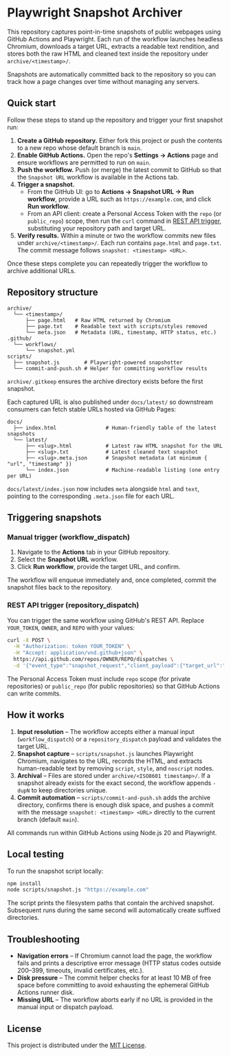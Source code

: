 # Playwright Snapshot Archiver

This repository captures point-in-time snapshots of public webpages using GitHub Actions and Playwright. Each run of the workflow launches headless Chromium, downloads a target URL, extracts a readable text rendition, and stores both the raw HTML and cleaned text inside the repository under `archive/<timestamp>/`.

Snapshots are automatically committed back to the repository so you can track how a page changes over time without managing any servers.

## Quick start

Follow these steps to stand up the repository and trigger your first snapshot run:

1. **Create a GitHub repository.** Either fork this project or push the contents to a new repo whose default branch is `main`.
2. **Enable GitHub Actions.** Open the repo's **Settings → Actions** page and ensure workflows are permitted to run on `main`.
3. **Push the workflow.** Push (or merge) the latest commit to GitHub so that the `Snapshot URL` workflow is available in the Actions tab.
4. **Trigger a snapshot.**
   - From the GitHub UI: go to **Actions → Snapshot URL → Run workflow**, provide a URL such as `https://example.com`, and click **Run workflow**.
   - From an API client: create a Personal Access Token with the `repo` (or `public_repo`) scope, then run the `curl` command in [REST API trigger](#rest-api-trigger-repository_dispatch), substituting your repository path and target URL.
5. **Verify results.** Within a minute or two the workflow commits new files under `archive/<timestamp>/`. Each run contains `page.html` and `page.txt`. The commit message follows `snapshot: <timestamp> <URL>`.

Once these steps complete you can repeatedly trigger the workflow to archive additional URLs.

## Repository structure

```
archive/
  └── <timestamp>/
      ├── page.html   # Raw HTML returned by Chromium
      ├── page.txt    # Readable text with scripts/styles removed
      └── meta.json   # Metadata (URL, timestamp, HTTP status, etc.)
.github/
  └── workflows/
      └── snapshot.yml
scripts/
  ├── snapshot.js        # Playwright-powered snapshotter
  └── commit-and-push.sh # Helper for committing workflow results
```

`archive/.gitkeep` ensures the archive directory exists before the first snapshot.

Each captured URL is also published under `docs/latest/` so downstream consumers can fetch stable URLs hosted via GitHub Pages:

```
docs/
  ├── index.html                # Human-friendly table of the latest snapshots
  └── latest/
      ├── <slug>.html           # Latest raw HTML snapshot for the URL
      ├── <slug>.txt            # Latest cleaned text snapshot
      ├── <slug>.meta.json      # Snapshot metadata (at minimum { "url", "timestamp" })
      └── index.json            # Machine-readable listing (one entry per URL)
```

`docs/latest/index.json` now includes `meta` alongside `html` and `text`, pointing to the corresponding `.meta.json` file for each URL.

## Triggering snapshots

### Manual trigger (workflow_dispatch)

1. Navigate to the **Actions** tab in your GitHub repository.
2. Select the **Snapshot URL** workflow.
3. Click **Run workflow**, provide the target URL, and confirm.

The workflow will enqueue immediately and, once completed, commit the snapshot files back to the repository.

### REST API trigger (repository_dispatch)

You can trigger the same workflow using GitHub's REST API. Replace `YOUR_TOKEN`, `OWNER`, and `REPO` with your values:

```bash
curl -X POST \
  -H "Authorization: token YOUR_TOKEN" \
  -H "Accept: application/vnd.github+json" \
  https://api.github.com/repos/OWNER/REPO/dispatches \
  -d '{"event_type":"snapshot_request","client_payload":{"target_url":"https://example.com"}}'
```

The Personal Access Token must include `repo` scope (for private repositories) or `public_repo` (for public repositories) so that GitHub Actions can write commits.

## How it works

1. **Input resolution** – The workflow accepts either a manual input (`workflow_dispatch`) or a `repository_dispatch` payload and validates the target URL.
2. **Snapshot capture** – `scripts/snapshot.js` launches Playwright Chromium, navigates to the URL, records the HTML, and extracts human-readable text by removing `script`, `style`, and `noscript` nodes.
3. **Archival** – Files are stored under `archive/<ISO8601 timestamp>/`. If a snapshot already exists for the exact second, the workflow appends `-dupN` to keep directories unique.
4. **Commit automation** – `scripts/commit-and-push.sh` adds the archive directory, confirms there is enough disk space, and pushes a commit with the message `snapshot: <timestamp> <URL>` directly to the current branch (default `main`).

All commands run within GitHub Actions using Node.js 20 and Playwright.

## Local testing

To run the snapshot script locally:

```bash
npm install
node scripts/snapshot.js "https://example.com"
```

The script prints the filesystem paths that contain the archived snapshot. Subsequent runs during the same second will automatically create suffixed directories.

## Troubleshooting

- **Navigation errors** – If Chromium cannot load the page, the workflow fails and prints a descriptive error message (HTTP status codes outside 200–399, timeouts, invalid certificates, etc.).
- **Disk pressure** – The commit helper checks for at least 10 MB of free space before committing to avoid exhausting the ephemeral GitHub Actions runner disk.
- **Missing URL** – The workflow aborts early if no URL is provided in the manual input or dispatch payload.

## License

This project is distributed under the [MIT License](LICENSE).
